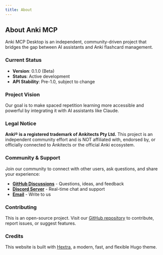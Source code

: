 ```yaml
---
title: About
---
```


## About Anki MCP

Anki MCP Desktop is an independent, community-driven project that bridges the gap between AI assistants and Anki flashcard management.

### Current Status

- **Version**: 0.1.0 (Beta)
- **Status**: Active development
- **API Stability**: Pre-1.0, subject to change

### Project Vision

Our goal is to make spaced repetition learning more accessible and powerful by integrating it with AI assistants like Claude.

### Legal Notice

**Anki® is a registered trademark of Ankitects Pty Ltd.** This project is an independent community effort and is NOT affiliated with, endorsed by, or officially connected to Ankitects or the official Anki ecosystem.

### Community & Support

Join our community to connect with other users, ask questions, and share your experience:

- **[GitHub Discussions](https://github.com/anki-mcp/anki-mcp-desktop/discussions)** - Questions, ideas, and feedback
- **[Discord Server](https://discord.gg/JVNcxNB3e7)** - Real-time chat and support
- **[Email](mailto:support@ankimcp.ai)** - Write to us

### Contributing

This is an open-source project. Visit our [GitHub repository](https://github.com/anki-mcp/anki-mcp-desktop) to contribute, report issues, or suggest features.

### Credits

This website is built with [Hextra](https://imfing.github.io/hextra/), a modern, fast, and flexible Hugo theme.
